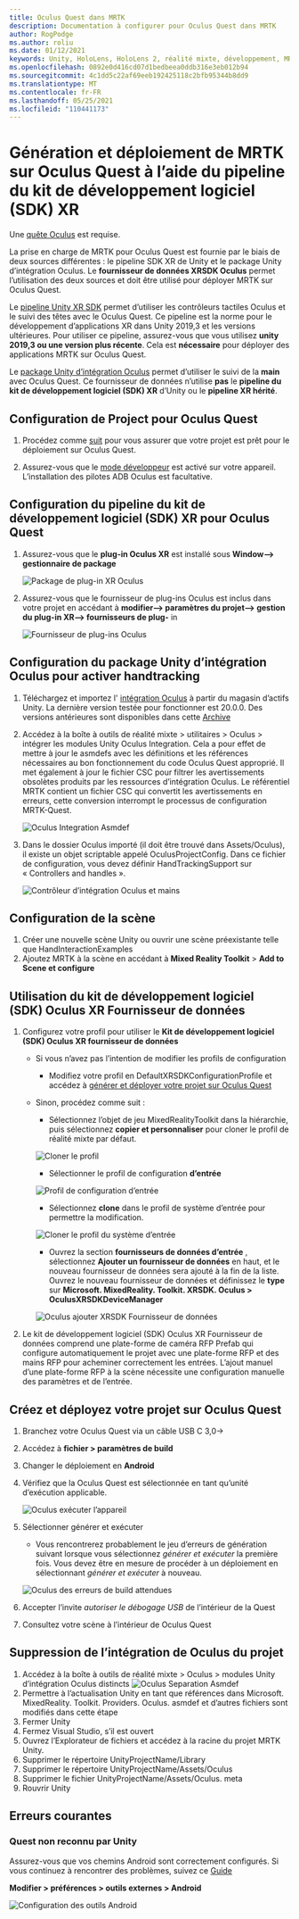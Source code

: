 ```yaml
---
title: Oculus Quest dans MRTK
description: Documentation à configurer pour Oculus Quest dans MRTK
author: RogPodge
ms.author: roliu
ms.date: 01/12/2021
keywords: Unity, HoloLens, HoloLens 2, réalité mixte, développement, MRTK, Oculus Quest,
ms.openlocfilehash: 0892e0d416cd07d1bedbeea0ddb316e3eb012b94
ms.sourcegitcommit: 4c1dd5c22af69eeb192425118c2bfb95344b8dd9
ms.translationtype: MT
ms.contentlocale: fr-FR
ms.lasthandoff: 05/25/2021
ms.locfileid: "110441173"
---
```

# <a name="building-and-deploying-mrtk-to-oculus-quest-using-the-xr-sdk-pipeline"></a>Génération et déploiement de MRTK sur Oculus Quest à l’aide du pipeline du kit de développement logiciel (SDK) XR

Une [quête Oculus](https://www.oculus.com/quest/) est requise.

La prise en charge de MRTK pour Oculus Quest est fournie par le biais de deux sources différentes : le pipeline SDK XR de Unity et le package Unity d’intégration Oculus. Le **fournisseur de données XRSDK Oculus** permet l’utilisation des deux sources et doit être utilisé pour déployer MRTK sur Oculus Quest.

Le [pipeline Unity XR SDK](https://docs.unity3d.com/Manual/XR.html) permet d’utiliser les contrôleurs tactiles Oculus et le suivi des têtes avec le Oculus Quest.
Ce pipeline est la norme pour le développement d’applications XR dans Unity 2019,3 et les versions ultérieures. Pour utiliser ce pipeline, assurez-vous que vous utilisez **unity 2019,3 ou une version plus récente**. Cela est **nécessaire** pour déployer des applications MRTK sur Oculus Quest. 

Le [package Unity d’intégration Oculus](https://assetstore.unity.com/packages/tools/integration/oculus-integration-82022) permet d’utiliser le suivi de la **main** avec Oculus Quest. Ce fournisseur de données n’utilise **pas** le **pipeline du kit de développement logiciel (SDK) XR** d’Unity ou le **pipeline XR hérité**.

## <a name="setting-up-project-for-the-oculus-quest"></a>Configuration de Project pour Oculus Quest

1. Procédez comme [suit](https://developer.oculus.com/documentation/unity/book-unity-gsg/) pour vous assurer que votre projet est prêt pour le déploiement sur Oculus Quest.

1. Assurez-vous que le [mode développeur](https://developer.oculus.com/documentation/native/android/mobile-device-setup/) est activé sur votre appareil. L’installation des pilotes ADB Oculus est facultative.

## <a name="setting-up-the-xr-sdk-pipeline-for-oculus-quest"></a>Configuration du pipeline du kit de développement logiciel (SDK) XR pour Oculus Quest

1. Assurez-vous que le **plug-in Oculus XR** est installé sous **Window--> gestionnaire de package**

    ![Package de plug-in XR Oculus](../images/cross-platform/oculus-quest/OculusXRPluginPackage.png)

1. Assurez-vous que le fournisseur de plug-ins Oculus est inclus dans votre projet en accédant à **modifier--> paramètres du projet--> gestion du plug-in XR--> fournisseurs de plug-** in

    ![Fournisseur de plug-ins Oculus](../images/cross-platform/oculus-quest/OculusPluginProvider.png)

## <a name="setting-up-the-oculus-integration-unity-package-to-enable-handtracking"></a>Configuration du package Unity d’intégration Oculus pour activer handtracking

1. Téléchargez et importez l' [intégration Oculus](https://assetstore.unity.com/packages/tools/integration/oculus-integration-82022) à partir du magasin d’actifs Unity. La dernière version testée pour fonctionner est 20.0.0. Des versions antérieures sont disponibles dans cette [Archive](https://developer.oculus.com/downloads/package/unity-integration-archive/)

1. Accédez à la boîte à outils de réalité mixte > utilitaires > Oculus > intégrer les modules Unity Oculus Integration. Cela a pour effet de mettre à jour le asmdefs avec les définitions et les références nécessaires au bon fonctionnement du code Oculus Quest approprié. Il met également à jour le fichier CSC pour filtrer les avertissements obsolètes produits par les ressources d’intégration Oculus. Le référentiel MRTK contient un fichier CSC qui convertit les avertissements en erreurs, cette conversion interrompt le processus de configuration MRTK-Quest.

    ![Oculus Integration Asmdef](../images/cross-platform/oculus-quest/OculusIntegrationAsmdef.png)

1. Dans le dossier Oculus importé (il doit être trouvé dans Assets/Oculus), il existe un objet scriptable appelé OculusProjectConfig. Dans ce fichier de configuration, vous devez définir HandTrackingSupport sur « Controllers and handles ».

    ![Contrôleur d’intégration Oculus et mains](../images/cross-platform/oculus-quest/OculusIntegrationControllerAndHands.png)

## <a name="setting-up-the-scene"></a>Configuration de la scène

1. Créer une nouvelle scène Unity ou ouvrir une scène préexistante telle que HandInteractionExamples
1. Ajoutez MRTK à la scène en accédant à **Mixed Reality Toolkit**  >  **Add to Scene et configure**

## <a name="using-the-oculus-xr-sdk-data-provider"></a>Utilisation du kit de développement logiciel (SDK) Oculus XR Fournisseur de données

1. Configurez votre profil pour utiliser le **Kit de développement logiciel (SDK) Oculus XR fournisseur de données**
    - Si vous n’avez pas l’intention de modifier les profils de configuration
        - Modifiez votre profil en DefaultXRSDKConfigurationProfile et accédez à [générer et déployer votre projet sur Oculus Quest](oculus-quest-mrtk.md#build-and-deploy-your-project-to-oculus-quest)

    - Sinon, procédez comme suit :
        - Sélectionnez l’objet de jeu MixedRealityToolkit dans la hiérarchie, puis sélectionnez **copier et personnaliser** pour cloner le profil de réalité mixte par défaut.

        ![Cloner le profil](../images/cross-platform/CloneProfile.png)

        - Sélectionner le profil de configuration **d’entrée**

        ![Profil de configuration d’entrée](../images/cross-platform/InputConfigurationProfile.png)

        - Sélectionnez **clone** dans le profil de système d’entrée pour permettre la modification.

        ![Cloner le profil du système d’entrée](../images/cross-platform/CloneInputSystemProfile.png)

        - Ouvrez la section **fournisseurs de données d’entrée** , sélectionnez **Ajouter un fournisseur de données** en haut, et le nouveau fournisseur de données sera ajouté à la fin de la liste.  Ouvrez le nouveau fournisseur de données et définissez le **type** sur **Microsoft. MixedReality. Toolkit. XRSDK. Oculus > OculusXRSDKDeviceManager**

        ![Oculus ajouter XRSDK Fournisseur de données](../images/cross-platform/oculus-quest/OculusAddDataXRSDKProvider.png)

1. Le kit de développement logiciel (SDK) Oculus XR Fournisseur de données comprend une plate-forme de caméra RFP Prefab qui configure automatiquement le projet avec une plate-forme RFP et des mains RFP pour acheminer correctement les entrées. L’ajout manuel d’une plate-forme RFP à la scène nécessite une configuration manuelle des paramètres et de l’entrée.

## <a name="build-and-deploy-your-project-to-oculus-quest"></a>Créez et déployez votre projet sur Oculus Quest

1. Branchez votre Oculus Quest via un câble USB C 3,0->
1. Accédez à **fichier > paramètres de build**
1. Changer le déploiement en **Android**
1. Vérifiez que la Oculus Quest est sélectionnée en tant qu’unité d’exécution applicable.

    ![Oculus exécuter l’appareil](../images/cross-platform/oculus-quest/OculusRunDevice.png)

1. Sélectionner générer et exécuter
    - Vous rencontrerez probablement le jeu d’erreurs de génération suivant lorsque vous sélectionnez *générer et exécuter* la première fois. Vous devez être en mesure de procéder à un déploiement en sélectionnant *générer et exécuter* à nouveau.

    ![Oculus des erreurs de build attendues](../images/cross-platform/oculus-quest/OculusExpectedBuildErrors.png)

1. Accepter l’invite _autoriser le débogage USB_ de l’intérieur de la Quest
1. Consultez votre scène à l’intérieur de Oculus Quest

## <a name="removing-oculus-integration-from-the-project"></a>Suppression de l’intégration de Oculus du projet

1. Accédez à la boîte à outils de réalité mixte > Oculus > modules Unity d’intégration Oculus distincts  ![ Oculus Separation Asmdef](../images/cross-platform/oculus-quest/OculusSeparationAsmdef.png)
1. Permettre à l’actualisation Unity en tant que références dans Microsoft. MixedReality. Toolkit. Providers. Oculus. asmdef et d’autres fichiers sont modifiés dans cette étape
1. Fermer Unity
1. Fermez Visual Studio, s’il est ouvert
1. Ouvrez l’Explorateur de fichiers et accédez à la racine du projet MRTK Unity.
1. Supprimer le répertoire UnityProjectName/Library
1. Supprimer le répertoire UnityProjectName/Assets/Oculus
1. Supprimer le fichier UnityProjectName/Assets/Oculus. meta
1. Rouvrir Unity

## <a name="common-errors"></a>Erreurs courantes

### <a name="quest-not-recognized-by-unity"></a>Quest non reconnu par Unity

Assurez-vous que vos chemins Android sont correctement configurés. Si vous continuez à rencontrer des problèmes, suivez ce [Guide](https://developer.oculus.com/documentation/unity/book-unity-gsg/#install-android-tools)

**Modifier > préférences > outils externes > Android**

![Configuration des outils Android](../images/cross-platform/oculus-quest/AndroidToolsConfig.png)
